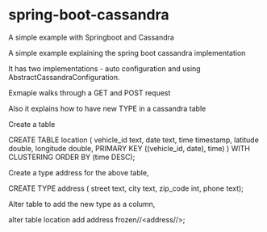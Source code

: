 # spring-boot-cassandra
A simple example with Springboot and Cassandra

A simple example explaining the spring boot cassandra implementation

It has two implementations - auto configuration and using AbstractCassandraConfiguration.

Exmaple walks through a GET and POST request

Also it explains how to have new TYPE in a cassandra table

Create a table

CREATE TABLE location ( vehicle_id text, date text, time timestamp, latitude double, longitude double, PRIMARY KEY ((vehicle_id, date), time) ) WITH CLUSTERING ORDER BY (time DESC);

Create a type address for the above table,

CREATE TYPE address ( street text, city text, zip_code int, phone text);

Alter table to add the new type as a column,

alter table location add address frozen//<address//>;
